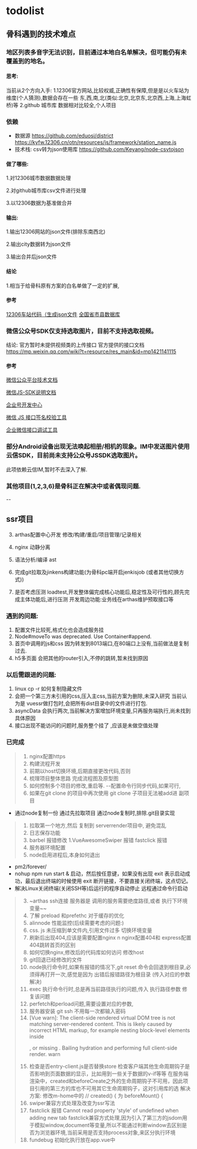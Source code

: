 # todolist

## 骨科遇到的技术难点

### 地区列表多音字无法识别，目前通过本地白名单解决，但可能仍有未覆盖到的地名。

#### 思考:

当前从2个方向入手:
1.12306官方网站,比较权威,正确性有保障,但是是以火车站为维度(个人猜测),数据会存在一些 东,西,南,北(类似:北京,北京东,北京西,上海,上海虹桥)等
2.github 城市库 数据相对比较全,个人项目

### 依赖
  * 数据源 https://github.com/eduosi/district
             https://kyfw.12306.cn/otn/resources/js/framework/station_name.js
  * 技术栈: csv转为json使用库 https://github.com/Keyang/node-csvtojson

#### 做了哪些:
1.对12306城市数据数据处理

2.对github城市库csv文件进行处理

3.以12306数据为基准做合并

#### 输出:

1.输出12306网站的json文件(排除东南西北)

2.输出city数据转为json文件

3.输出合并后json文件

#### 结论

1.相当于给骨科原有方案的白名单做了一定的扩展,

#### 参考

[12306车站代码（生成json文件](https://www.jianshu.com/p/fd42fde4f776)
[全国省市县数据库](https://github.com/eduosi/district)


### 微信公众号SDK仅支持选取图片，目前不支持选取视频。

结论: 官方暂时未提供视频类的上传接口 官方提供的接口文档  https://mp.weixin.qq.com/wiki?t=resource/res_main&id=mp1421141115

#### 参考

[微信公众平台技术文档](https://mp.weixin.qq.com/wiki?t=resource/res_main&id=mp1445241432)

[微信JS-SDK说明文档](https://mp.weixin.qq.com/wiki?action=doc&id=mp1421141115&t=0.6433997488875112#gaishu)

[企业号开发中心](http://qydev.weixin.qq.com/wiki/index.php?title=%E5%BE%AE%E4%BF%A1JS-SDK%E6%8E%A5%E5%8F%A3)

[微信 JS 接口签名校验工具](https://mp.weixin.qq.com/debug/cgi-bin/sandbox?t=jsapisign)

[企业微信接口调试工具](http://work.weixin.qq.com/api/devtools/devtool.php)

### 部分Android设备出现无法唤起相册/相机的现象。IM中发送图片使用云信SDK，目前尚未支持公众号JSSDK选取图片。

此项依赖云信IM,暂时不去深入了解.

### 其他项目(1,2,3,6)是骨科正在解决中或者偶现问题.










--

## ssr项目

3. arthas配置中心开发  修改/构建/重启/项目管理/记录相关
5. nginx 动静分离
6. 语法分析/编译  ast

8. 完成git拉取及jinkens构建功能(为骨科pc端开启jenkisjob  (或者其他切换方式))

1. 是否考虑压测 loadtest,开发整体偏完成核心功能后,稳定性及可行性的,顾先完成主体功能后,进行压测
开发周边功能:业务线在arthas维护预取接口等


### 遇到的问题:
1. 配置文件比较死,格式化也会造成服务挂
4.  Node#moveTo was deprecated. Use Container#append.
5. 首页中调用的js和css 因为转发到8013端口,在80端口上没有,当前做法是复制过去.
4. h5多页面 会把其他的router引入,不停的跳转,暂未找到原因

### 以后需跟进的问题:
1. linux cp -r 如何复制隐藏文件
3. 会把一个第三方未引用的css,压入主css,当前方案为删除,未深入研究 
 当前认为是 vuessr做打包时,会把所有dist目录中的文件进行打包.
2. asyncData 会执行两次,当前解决方案增加环境变量,只再服务端执行,尚未找到具体原因
8. 接口出现不能访问的问题时,服务整个挂了 ,应该是未做空值处理

### 已完成
>1. nginx配置https
>2. 构建流程开发
>10. 前期以host切换环境,后期直接更改代码,否则
>1. 梳理项目整体思路   完成流程图及原型图
>1. 如何控制多个项目的修改,重启等.
   --配置命令行同步代码,如果可行,
>2. 如果在git clone 的项目中再次使用 git clone 子项目无法被add进 副项目
 - 通过node复制一份  通过先拉取项目 通过node复制时,排除.git目录实现
>1. 拉取第一个地方,然后 复制到 serverrender项目中, 避免混乱
>1. 日志保存功能
>7. barbel 报错修改
>1.VueAwesomeSwiper  报错  fastclick 报错
>4. 服务器环境配置
>1. node启用进程后,本身如何退出
 -  pm2/forever/
 - nohup npm run start & 启动，然后按任意键，如果没有出现 exit 表示启动成功，最后退出终端的时候使用 exit 断开链接，不要直接关闭终端，这点切记。
 -  解决Linux关闭终端(关闭SSH等)后运行的程序自动停止
远程通过命令行启动
> 3. ~arthas ssh连接 服务器是 调用的服务需要绝度路径,或者 执行下环境变量~~
> 1. 了解 preload 和prefethc 对于缓存的优化
> 1. alinnode 性能监控(后续需要考虑的问题:)
> 1. css. js 未压缩到单文件内,引用文件过多  切换环境变量
> 4. 刷新后出现404,应该是需要配置nginx  n
> nginx配置404和 express配置404跳转首页的区别
> 5. 如何切换nginx,修改后的代码库如何访问    修改host
> 7. git回退已经修改的文件
> 8. node执行命令时,如果有报错的情况下,git reset 命令会回退到根目录,必须得再打开一次,感觉是因为 出错后报错路径为根目录 (传入对应的参数解决)
> 9. exec 执行命令行时,总是再当前路径执行的问题,传入 执行路径参数 修复该问题
> 10. perfetch和perload问题,需要设置对应的参数,
> 10. 服务器安装 git ssh 不用每一次都输入密码  
> 11. [Vue warn]: The client-side rendered virtual DOM tree is not matching server-rendered content. This is likely caused by incorrect HTML markup, for example nesting block-level elements inside <p>, or missing <tbody>. Bailing hydration and performing full client-side render. warn
>1. 检查是否entry-client.js是否替换store
> 检查客户端其他生命周期钩子是否影响到页面数据的显示，比如用到一些关于数据的v-if等等
> 在服务端渲染中，created和beforeCreate之外的生命周期钩子不可用，因此项目引用的第三方的库也不可用其它生命周期钩子，这对引用库的选
> 解决方案:
> 修改m-home中的 // created() { 为    beforeMount() {
> 1. swiper兼容方式处理及改变为ssr写法
> 1. fastclick 报错 Cannot read property 'style' of undefined when adding new tab
> fastclick兼容方式处理,因为引入了第三方的jsdom用于模拟window,document等变量,所以不能通过判断window去区别是否为浏览器环境,当前采用是否支持process对象,来区分执行环境
> 1. fundebug 初始化执行放在app.vue中
>